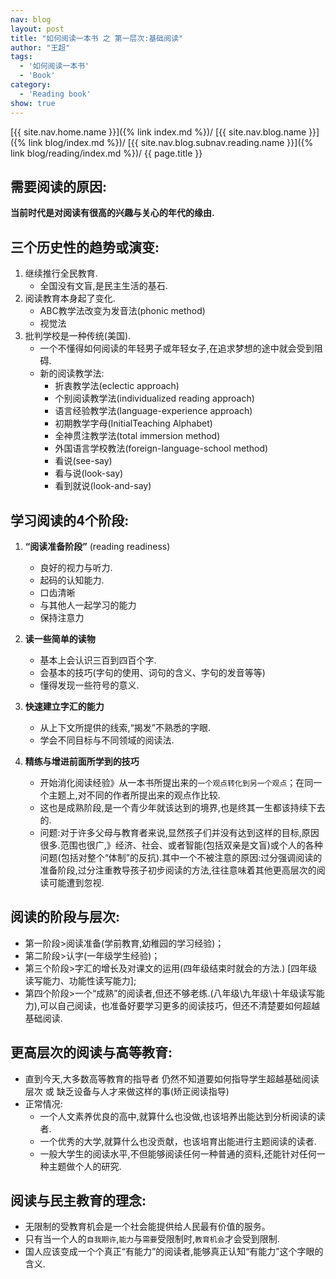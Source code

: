 ```yaml
---
nav: blog
layout: post
title: "如何阅读一本书 之 第一层次:基础阅读"
author: "王超"
tags:
  - '如何阅读一本书'
  - 'Book'
category:
  - 'Reading book'
show: true
---
```


[{{ site.nav.home.name }}]({% link index.md %})/
[{{ site.nav.blog.name }}]({% link blog/index.md %})/
[{{ site.nav.blog.subnav.reading.name }}]({% link blog/reading/index.md %})/
{{ page.title }}

<!-- ## 基础阅读: -->

## 需要阅读的原因:

__当前时代是对阅读有很高的兴趣与关心的年代的缘由.__

## 三个历史性的趋势或演变:

1. 继续推行全民教育.
    - 全国没有文盲,是民主生活的基石.
2. 阅读教育本身起了变化.
    - ABC教学法改变为发音法(phonic method)
    - 视觉法
3. 批判学校是一种传统(美国).
    - 一个不懂得如何阅读的年轻男子或年轻女子,在追求梦想的途中就会受到阻碍.
    - 新的阅读教学法:
        * 折衷教学法(eclectic approach)
        * 个别阅读教学法(individualized reading approach)
        * 语言经验教学法(language-experience approach)
        * 初期教学字母(InitialTeaching Alphabet)
        * 全神贯注教学法(total immersion method)
        * 外国语言学校教法(foreign-language-school method)
        * 看说(see-say)
        * 看与说(look-say)
        * 看到就说(look-and-say)

## 学习阅读的4个阶段: 

1. __“阅读准备阶段”__ (reading readiness)
    * 良好的视力与听力.
    * 起码的认知能力.
    * 口齿清晰
    * 与其他人一起学习的能力
    * 保持注意力

2. __读一些简单的读物__
    * 基本上会认识三百到四百个字.
    * 会基本的技巧(字句的使用、词句的含义、字句的发音等等)
    * 懂得发现一些符号的意义.

3. __快速建立字汇的能力__
    * 从上下文所提供的线索,“揭发”不熟悉的字眼.
    * 学会不同目标与不同领域的阅读法.

4. __精练与增进前面所学到的技巧__
    * 开始消化阅读经验》从一本书所提出来的`一个观点转化到另一个观点`；在同一个主题上,对不同的作者所提出来的观点作比较.
    * 这也是成熟阶段,是一个青少年就该达到的境界,也是终其一生都该持续下去的.
    * 问题:对于许多父母与教育者来说,显然孩子们并没有达到这样的目标,原因很多.范围也很广,》经济、社会、或者智能(包括双亲是文盲)或个人的各种问题(包括对整个“体制”的反抗).其中一个不被注意的原因:过分强调阅读的准备阶段,过分注重教导孩子初步阅读的方法,往往意味着其他更高层次的阅读可能遭到忽视.

## 阅读的阶段与层次:

* 第一阶段>阅读准备(学前教育,幼稚园的学习经验)；
* 第二阶段>认字(一年级学生经验)；
* 第三个阶段>字汇的增长及对课文的运用(四年级结束时就会的方法.) [四年级读写能力、功能性读写能力];
* 第四个阶段>一个“成熟”的阅读者,但还不够老练.(八年级\九年级\十年级读写能力),可以自己阅读，也准备好要学习更多的阅读技巧，但还不清楚要如何超越基础阅读.


## 更高层次的阅读与高等教育:

* 直到今天,大多数高等教育的指导者 仍然不知道要如何指导学生超越基础阅读层次 或 缺乏设备与人才来做这样的事(矫正阅读指导)
* 正常情况:
    * 一个人文素养优良的高中,就算什么也没做,也该培养出能达到分析阅读的读者.
    * 一个优秀的大学,就算什么也没贡献，也该培育出能进行主题阅读的读者.
    * 一般大学生的阅读水平,不但能够阅读任何一种普通的资料,还能针对任何一种主题做个人的研究.

## 阅读与民主教育的理念:

* 无限制的受教育机会是一个社会能提供给人民最有价值的服务。
* 只有当一个人的`自我期许`,`能力`与`需要`受限制时,`教育机会`才会受到限制.
* 国人应该变成一个个真正“有能力”的阅读者,能够真正认知“有能力”这个字眼的含义.



